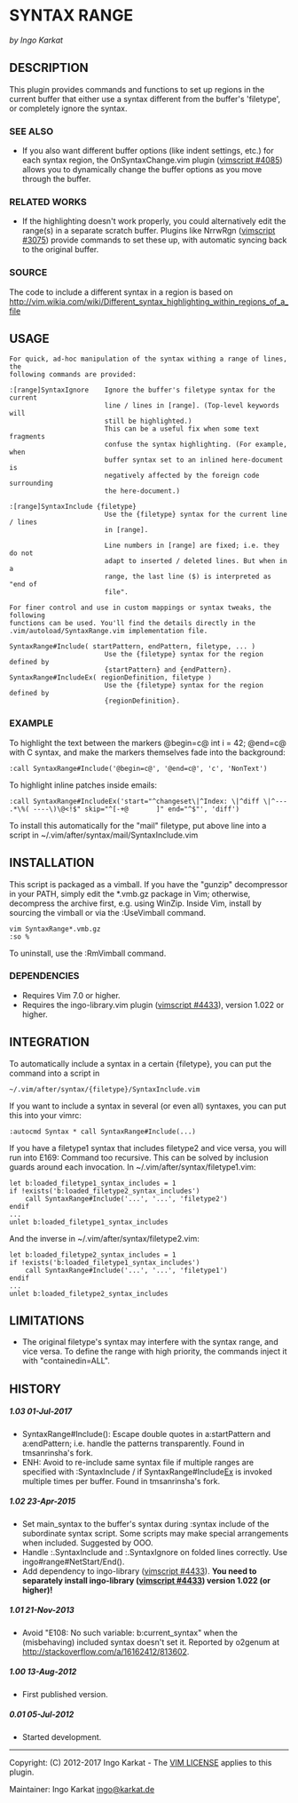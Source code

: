 SYNTAX RANGE   
===============================================================================
_by Ingo Karkat_

DESCRIPTION
------------------------------------------------------------------------------

This plugin provides commands and functions to set up regions in the current
buffer that either use a syntax different from the buffer's 'filetype', or
completely ignore the syntax.

### SEE ALSO

- If you also want different buffer options (like indent settings, etc.) for
  each syntax region, the OnSyntaxChange.vim plugin ([vimscript #4085](http://www.vim.org/scripts/script.php?script_id=4085)) allows
  you to dynamically change the buffer options as you move through the buffer.

### RELATED WORKS

- If the highlighting doesn't work properly, you could alternatively edit the
  range(s) in a separate scratch buffer. Plugins like NrrwRgn ([vimscript #3075](http://www.vim.org/scripts/script.php?script_id=3075))
  provide commands to set these up, with automatic syncing back to the
  original buffer.

### SOURCE

The code to include a different syntax in a region is based on
    http://vim.wikia.com/wiki/Different_syntax_highlighting_within_regions_of_a_file

USAGE
------------------------------------------------------------------------------

    For quick, ad-hoc manipulation of the syntax withing a range of lines, the
    following commands are provided:

    :[range]SyntaxIgnore    Ignore the buffer's filetype syntax for the current
                            line / lines in [range]. (Top-level keywords will
                            still be highlighted.)
                            This can be a useful fix when some text fragments
                            confuse the syntax highlighting. (For example, when
                            buffer syntax set to an inlined here-document is
                            negatively affected by the foreign code surrounding
                            the here-document.)

    :[range]SyntaxInclude {filetype}
                            Use the {filetype} syntax for the current line / lines
                            in [range].

                            Line numbers in [range] are fixed; i.e. they do not
                            adapt to inserted / deleted lines. But when in a
                            range, the last line ($) is interpreted as "end of
                            file".

    For finer control and use in custom mappings or syntax tweaks, the following
    functions can be used. You'll find the details directly in the
    .vim/autoload/SyntaxRange.vim implementation file.

    SyntaxRange#Include( startPattern, endPattern, filetype, ... )
                            Use the {filetype} syntax for the region defined by
                            {startPattern} and {endPattern}.
    SyntaxRange#IncludeEx( regionDefinition, filetype )
                            Use the {filetype} syntax for the region defined by
                            {regionDefinition}.

### EXAMPLE

To highlight the text between the markers
    @begin=c@
    int i = 42;
    @end=c@
with C syntax, and make the markers themselves fade into the background:

    :call SyntaxRange#Include('@begin=c@', '@end=c@', 'c', 'NonText')

To highlight inline patches inside emails:

    :call SyntaxRange#IncludeEx('start="^changeset\|^Index: \|^diff \|^--- .*\%( ----\)\@<!$" skip="^[-+@       ]" end="^$"', 'diff')

To install this automatically for the "mail" filetype, put above line into a
script in ~/.vim/after/syntax/mail/SyntaxInclude.vim

INSTALLATION
------------------------------------------------------------------------------

This script is packaged as a vimball. If you have the "gunzip" decompressor
in your PATH, simply edit the \*.vmb.gz package in Vim; otherwise, decompress
the archive first, e.g. using WinZip. Inside Vim, install by sourcing the
vimball or via the :UseVimball command.

    vim SyntaxRange*.vmb.gz
    :so %

To uninstall, use the :RmVimball command.

### DEPENDENCIES

- Requires Vim 7.0 or higher.
- Requires the ingo-library.vim plugin ([vimscript #4433](http://www.vim.org/scripts/script.php?script_id=4433)), version 1.022 or
  higher.

INTEGRATION
------------------------------------------------------------------------------

To automatically include a syntax in a certain {filetype}, you can put the
command into a script in

    ~/.vim/after/syntax/{filetype}/SyntaxInclude.vim

If you want to include a syntax in several (or even all) syntaxes, you can put
this into your vimrc:

    :autocmd Syntax * call SyntaxRange#Include(...)

If you have a filetype1 syntax that includes filetype2 and vice versa, you
will run into E169: Command too recursive. This can be solved by inclusion
guards around each invocation. In ~/.vim/after/syntax/filetype1.vim:

    let b:loaded_filetype1_syntax_includes = 1
    if !exists('b:loaded_filetype2_syntax_includes')
        call SyntaxRange#Include('...', '...', 'filetype2')
    endif
    ...
    unlet b:loaded_filetype1_syntax_includes

And the inverse in ~/.vim/after/syntax/filetype2.vim:

    let b:loaded_filetype2_syntax_includes = 1
    if !exists('b:loaded_filetype1_syntax_includes')
        call SyntaxRange#Include('...', '...', 'filetype1')
    endif
    ...
    unlet b:loaded_filetype2_syntax_includes

LIMITATIONS
------------------------------------------------------------------------------

- The original filetype's syntax may interfere with the syntax range, and vice
  versa. To define the range with high priority, the commands inject it with
  "containedin=ALL".

HISTORY
------------------------------------------------------------------------------

##### 1.03    01-Jul-2017
- SyntaxRange#Include(): Escape double quotes in a:startPattern and
  a:endPattern; i.e. handle the patterns transparently. Found in tmsanrinsha's
  fork.
- ENH: Avoid to re-include same syntax file if multiple ranges are specified
  with :SyntaxInclude / if SyntaxRange#Include[Ex]() is invoked multiple times
  per buffer. Found in tmsanrinsha's fork.

##### 1.02    23-Apr-2015
- Set main\_syntax to the buffer's syntax during :syntax include of the
  subordinate syntax script. Some scripts may make special arrangements when
  included. Suggested by OOO.
- Handle :.SyntaxInclude and :.SyntaxIgnore on folded lines correctly. Use
  ingo#range#NetStart/End().
- Add dependency to ingo-library ([vimscript #4433](http://www.vim.org/scripts/script.php?script_id=4433)). __You need to separately
  install ingo-library ([vimscript #4433](http://www.vim.org/scripts/script.php?script_id=4433)) version 1.022 (or higher)!__

##### 1.01    21-Nov-2013
- Avoid "E108: No such variable: b:current\_syntax" when the (misbehaving)
included syntax doesn't set it. Reported by o2genum at
http://stackoverflow.com/a/16162412/813602.

##### 1.00    13-Aug-2012
- First published version.

##### 0.01    05-Jul-2012
- Started development.

------------------------------------------------------------------------------
Copyright: (C) 2012-2017 Ingo Karkat -
The [VIM LICENSE](http://vimdoc.sourceforge.net/htmldoc/uganda.html#license) applies to this plugin.

Maintainer:     Ingo Karkat <ingo@karkat.de>

